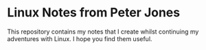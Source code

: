# Linux Notes from Peter Jones

This repository contains my notes that I create whilst continuing my adventures with Linux.  I hope you find them useful.
